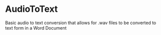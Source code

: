 # AudioToText
Basic audio to text conversion that allows for .wav files to be converted to text form in a Word Document
